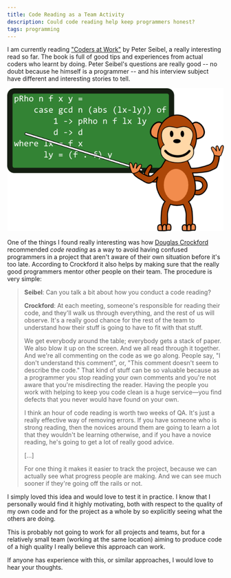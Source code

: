 ```yaml
---
title: Code Reading as a Team Activity
description: Could code reading help keep programmers honest?
tags: programming
---
```


I am currently reading ["Coders at Work"](http://www.codersatwork.com/) by Peter
Seibel, a really interesting read so far. The book is full of good tips and
experiences from actual coders who learnt by doing. Peter Seibel's questions are
really good -- no doubt because he himself is a programmer -- and his interview
subject have different and interesting stories to tell.

![](/images/monkey_tutor.png)

One of the things I found really interesting was how [Douglas
Crockford](http://en.wikipedia.org/wiki/Douglas_Crockford) recommended *code
reading* as a way to avoid having confused programmers in a project that aren't
aware of their own situation before it's too late. According to Crockford it
also helps by making sure that the really good programmers mentor other people
on their team. The procedure is very simple:

> **Seibel**: Can you talk a bit about how you conduct a code reading?
>
> **Crockford**: At each meeting, someone's responsible for reading their code,
> and they'll walk us through everything, and the rest of us will observe.  It's
> a really good chance for the rest of the team to understand how their stuff is
> going to have to fit with that stuff.
>
> We get everybody around the table; everybody gets a stack of paper. We also
> blow it up on the screen. And we all read through it together. And we're all
> commenting on the code as we go along. People say, "I don't understand this
> comment", or, "This comment doesn't seem to describe the code." That kind of
> stuff can be so valuable because as a programmer you stop reading your own
> comments and you're not aware that you're misdirecting the reader. Having the
> people you work with helping to keep you code clean is a huge service—you find
> defects that you never would have found on your own.
>
> I think an hour of code reading is worth two weeks of QA. It's just a really
> effective way of removing errors. If you have someone who is strong reading,
> then the novices around them are going to learn a lot that they wouldn't be
> learning otherwise, and if you have a novice reading, he's going to get a lot
> of really good advice.
>
> [...]
>
> For one thing it makes it easier to track the project, because we can actually
> see what progress people are making. And we can see much sooner if they're
> going off the rails or not.

I simply loved this idea and would love to test it in practice. I know that I
personally would find it highly motivating, both with respect to the quality of
my own code and for the project as a whole by so explicitly seeing what the
others are doing.

This is probably not going to work for all projects and teams, but for a
relatively small team (working at the same location) aiming to produce code of a
high quality I really believe this approach can work.

If anyone has experience with this, or similar approaches, I would love to hear
your thoughts.
